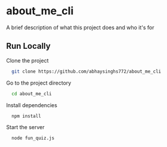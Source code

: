 
# about_me_cli

A brief description of what this project does and who it's for


## Run Locally

Clone the project

```bash
  git clone https://github.com/abhaysinghs772/about_me_cli
```

Go to the project directory

```bash
  cd about_me_cli
```

Install dependencies

```bash
  npm install
```

Start the server

```bash
  node fun_quiz.js
```

  